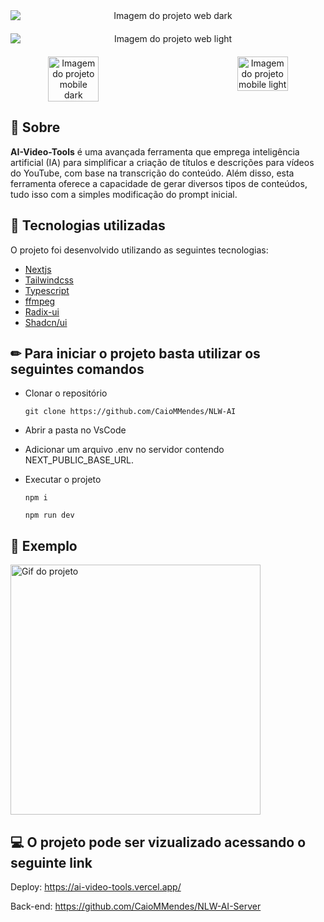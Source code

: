 
<div align="center" style="justify-content:center; display:flex; flex-direction:column; gap:20px">
<img  title="Imagem do projeto web dark" src="https://cdn.discordapp.com/attachments/1124406159328170034/1155979540435304458/image.png" alt="Imagem do projeto web dark"  />
<img  title="Imagem do projeto web light" src="https://cdn.discordapp.com/attachments/1124406159328170034/1155979701056188486/image.png" alt="Imagem do projeto web light"  />

<div style="display:flex; justify-content:space-between; ">
<img width="40%" title="Imagem do projeto mobile dark" src="https://cdn.discordapp.com/attachments/1124406159328170034/1155979871428808714/image.png" alt="Imagem do projeto mobile dark"  />
<img width="40%"  title="Imagem do projeto mobile light" src="https://cdn.discordapp.com/attachments/1124406159328170034/1155979936901902479/image.png" alt="Imagem do projeto mobile light"  />
</div>

</div>

## 📌 Sobre

**AI-Video-Tools** é uma avançada ferramenta que emprega inteligência artificial (IA) para simplificar a criação de títulos e descrições para vídeos do YouTube, com base na transcrição do conteúdo. Além disso, esta ferramenta oferece a capacidade de gerar diversos tipos de conteúdos, tudo isso com a simples modificação do prompt inicial.

## 🚀 Tecnologias utilizadas

O projeto foi desenvolvido utilizando as seguintes tecnologias:

- [Nextjs](https://nextjs.org/)
- [Tailwindcss](https://tailwindcss.com/)
- [Typescript](https://www.typescriptlang.org/)
- [ffmpeg](https://ffmpegwasm.netlify.app/)
- [Radix-ui](https://www.radix-ui.com/)
- [Shadcn/ui](https://ui.shadcn.com/)

## ✏ Para iniciar o projeto basta utilizar os seguintes comandos

- Clonar o repositório

    <pre><code>git clone https://github.com/CaioMMendes/NLW-AI</code></pre>

- Abrir a pasta no VsCode
- Adicionar um arquivo .env no servidor contendo NEXT_PUBLIC_BASE_URL.
  
- Executar o projeto
    <pre><code>npm i</code></pre>
    <pre><code>npm run dev </code></pre>

## 📆  Exemplo

<img   src="https://cdn.discordapp.com/attachments/1124406159328170034/1155983182534033499/Design_sem_nome_4.gif" alt="Gif do projeto" height="400" width="400" title='Exemplo do projeto' />

## 💻 O projeto pode ser vizualizado acessando o seguinte link

Deploy: <https://ai-video-tools.vercel.app/>

Back-end: <https://github.com/CaioMMendes/NLW-AI-Server>
